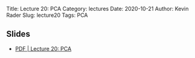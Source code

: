 Title: Lecture 20: PCA
Category: lectures
Date: 2020-10-21
Author: Kevin Rader
Slug: lecture20
Tags: PCA


## Slides
- [PDF | Lecture 20: PCA]({attach}slides/Lecture20_pca.pdf)
